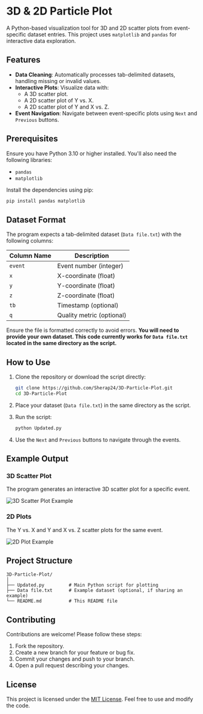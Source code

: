 # 3D & 2D Particle Plot

A Python-based visualization tool for 3D and 2D scatter plots from event-specific dataset entries. This project uses `matplotlib` and `pandas` for interactive data exploration.

## Features

- **Data Cleaning**: Automatically processes tab-delimited datasets, handling missing or invalid values.
- **Interactive Plots**: Visualize data with:
  - A 3D scatter plot.
  - A 2D scatter plot of Y vs. X.
  - A 2D scatter plot of Y and X vs. Z.
- **Event Navigation**: Navigate between event-specific plots using `Next` and `Previous` buttons.

## Prerequisites

Ensure you have Python 3.10 or higher installed. You'll also need the following libraries:

- `pandas`
- `matplotlib`

Install the dependencies using pip:

```bash
pip install pandas matplotlib
```

## Dataset Format

The program expects a tab-delimited dataset (`Data file.txt`) with the following columns:

| Column Name | Description                 |
|-------------|-----------------------------|
| `event`     | Event number (integer)      |
| `x`         | X-coordinate (float)        |
| `y`         | Y-coordinate (float)        |
| `z`         | Z-coordinate (float)        |
| `tb`        | Timestamp (optional)        |
| `q`         | Quality metric (optional)   |

Ensure the file is formatted correctly to avoid errors. **You will need to provide your own dataset. This code currently works for `Data file.txt` located in the same directory as the script.**

## How to Use

1. Clone the repository or download the script directly:

    ```bash
    git clone https://github.com/Sherap24/3D-Particle-Plot.git
    cd 3D-Particle-Plot
    ```

2. Place your dataset (`Data file.txt`) in the same directory as the script.

3. Run the script:

    ```bash
    python Updated.py
    ```

4. Use the `Next` and `Previous` buttons to navigate through the events.

## Example Output

### 3D Scatter Plot
The program generates an interactive 3D scatter plot for a specific event.

![3D Scatter Plot Example](path/to/3d_plot_example.png)

### 2D Plots
The Y vs. X and Y and X vs. Z scatter plots for the same event.

![2D Plot Example](path/to/2d_plot_example.png)

## Project Structure

```
3D-Particle-Plot/
│
├── Updated.py         # Main Python script for plotting
├── Data file.txt      # Example dataset (optional, if sharing an example)
└── README.md          # This README file
```

## Contributing

Contributions are welcome! Please follow these steps:

1. Fork the repository.
2. Create a new branch for your feature or bug fix.
3. Commit your changes and push to your branch.
4. Open a pull request describing your changes.

## License

This project is licensed under the [MIT License](LICENSE). Feel free to use and modify the code.
